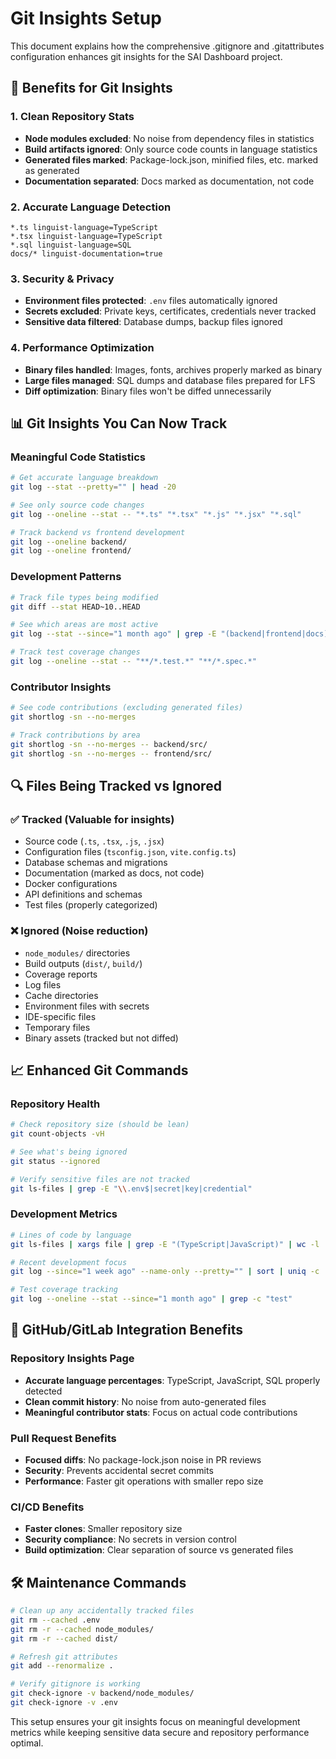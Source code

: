 # Git Insights Setup

This document explains how the comprehensive .gitignore and .gitattributes configuration enhances git insights for the SAI Dashboard project.

## 🎯 Benefits for Git Insights

### 1. **Clean Repository Stats**
- **Node modules excluded**: No noise from dependency files in statistics
- **Build artifacts ignored**: Only source code counts in language statistics  
- **Generated files marked**: Package-lock.json, minified files, etc. marked as generated
- **Documentation separated**: Docs marked as documentation, not code

### 2. **Accurate Language Detection**
```gitattributes
*.ts linguist-language=TypeScript
*.tsx linguist-language=TypeScript  
*.sql linguist-language=SQL
docs/* linguist-documentation=true
```

### 3. **Security & Privacy**
- **Environment files protected**: `.env` files automatically ignored
- **Secrets excluded**: Private keys, certificates, credentials never tracked
- **Sensitive data filtered**: Database dumps, backup files ignored

### 4. **Performance Optimization**
- **Binary files handled**: Images, fonts, archives properly marked as binary
- **Large files managed**: SQL dumps and database files prepared for LFS
- **Diff optimization**: Binary files won't be diffed unnecessarily

## 📊 Git Insights You Can Now Track

### Meaningful Code Statistics
```bash
# Get accurate language breakdown
git log --stat --pretty="" | head -20

# See only source code changes
git log --oneline --stat -- "*.ts" "*.tsx" "*.js" "*.jsx" "*.sql"

# Track backend vs frontend development
git log --oneline backend/
git log --oneline frontend/
```

### Development Patterns
```bash
# Track file types being modified
git diff --stat HEAD~10..HEAD

# See which areas are most active
git log --stat --since="1 month ago" | grep -E "(backend|frontend|docs)"

# Track test coverage changes
git log --oneline --stat -- "**/*.test.*" "**/*.spec.*"
```

### Contributor Insights
```bash
# See code contributions (excluding generated files)
git shortlog -sn --no-merges

# Track contributions by area
git shortlog -sn --no-merges -- backend/src/
git shortlog -sn --no-merges -- frontend/src/
```

## 🔍 Files Being Tracked vs Ignored

### ✅ Tracked (Valuable for insights)
- Source code (`.ts`, `.tsx`, `.js`, `.jsx`)
- Configuration files (`tsconfig.json`, `vite.config.ts`)
- Database schemas and migrations
- Documentation (marked as docs, not code)
- Docker configurations
- API definitions and schemas
- Test files (properly categorized)

### ❌ Ignored (Noise reduction)
- `node_modules/` directories
- Build outputs (`dist/`, `build/`)
- Coverage reports
- Log files
- Cache directories
- Environment files with secrets
- IDE-specific files
- Temporary files
- Binary assets (tracked but not diffed)

## 📈 Enhanced Git Commands

### Repository Health
```bash
# Check repository size (should be lean)
git count-objects -vH

# See what's being ignored
git status --ignored

# Verify sensitive files are not tracked
git ls-files | grep -E "\\.env$|secret|key|credential"
```

### Development Metrics
```bash
# Lines of code by language
git ls-files | xargs file | grep -E "(TypeScript|JavaScript)" | wc -l

# Recent development focus
git log --since="1 week ago" --name-only --pretty="" | sort | uniq -c | sort -rn

# Test coverage tracking
git log --oneline --stat --since="1 month ago" | grep -c "test"
```

## 🚀 GitHub/GitLab Integration Benefits

### Repository Insights Page
- **Accurate language percentages**: TypeScript, JavaScript, SQL properly detected
- **Clean commit history**: No noise from auto-generated files
- **Meaningful contributor stats**: Focus on actual code contributions

### Pull Request Benefits  
- **Focused diffs**: No package-lock.json noise in PR reviews
- **Security**: Prevents accidental secret commits
- **Performance**: Faster git operations with smaller repo size

### CI/CD Benefits
- **Faster clones**: Smaller repository size
- **Security compliance**: No secrets in version control
- **Build optimization**: Clear separation of source vs generated files

## 🛠️ Maintenance Commands

```bash
# Clean up any accidentally tracked files
git rm --cached .env
git rm -r --cached node_modules/
git rm -r --cached dist/

# Refresh git attributes
git add --renormalize .

# Verify gitignore is working
git check-ignore -v backend/node_modules/
git check-ignore -v .env
```

This setup ensures your git insights focus on meaningful development metrics while keeping sensitive data secure and repository performance optimal.